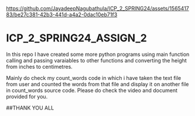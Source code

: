 

https://github.com/JayadeepNagubathula/ICP_2_SPRING24/assets/156541783/be27c381-42b3-441d-a4a2-0dac10eb71f3

# ICP_2_SPRING24_ASSIGN_2

In this repo I have created some more python programs using main function calling and passing varaiables to other functions and converting the height from inches to centimetres. 

Mainly do check my count_words code in which i have taken the text file from user and counted the words from that file and display it on another file in count_words source code. Please do check the video and document provided for you.

##THANK YOU ALL
